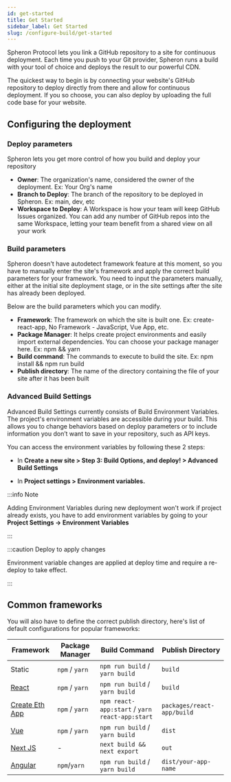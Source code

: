 ```yaml
---
id: get-started
title: Get Started
sidebar_label: Get Started
slug: /configure-build/get-started
---
```


Spheron Protocol lets you link a GitHub repository to a site for continuous deployment. Each time you push to your Git provider, Spheron runs a build with your tool of choice and deploys the result to our powerful CDN.

The quickest way to begin is by connecting your website's GitHub repository to deploy directly from there and allow for continuous deployment. If you so choose, you can also deploy by uploading the full code base for your website.

## Configuring the deployment

### Deploy parameters

Spheron lets you get more control of how you build and deploy your repository

- **Owner**: The organization's name, considered the owner of the deployment. Ex: Your Org's name
- **Branch to Deploy**: The branch of the repository to be deployed in Spheron. Ex: main, dev, etc
- **Workspace to Deploy**: A Workspace is how your team will keep GitHub Issues organized. You can add any number of GitHub repos into the same Workspace, letting your team benefit from a shared view on all your work

### Build parameters

Spheron doesn't have autodetect framework feature at this moment, so you have to manually enter the site's framework and apply the correct build parameters for your framework. You need to input the parameters manually, either at the initial site deployment stage, or in the site settings after the site has already been deployed.

Below are the build parameters which you can modify.

- **Framework**: The framework on which the site is built one. Ex: create-react-app, No Framework - JavaScript, Vue App, etc.
- **Package Manager**: It helps create project environments and easily import external dependencies. You can choose your package manager here. Ex: npm && yarn
- **Build command**: The commands to execute to build the site. Ex: npm install && npm run build
- **Publish directory**: The name of the directory containing the file of your site after it has been built

### Advanced Build Settings

Advanced Build Settings currently consists of Build Environment Variables. The project's environment variables are accessible during your build. This allows you to change behaviors based on deploy parameters or to include information you don’t want to save in your repository, such as API keys.

You can access the environment variables by following these 2 steps:

- In **Create a new site > Step 3: Build Options, and deploy! > Advanced Build Settings**

- In **Project settings > Environment variables.**

:::info Note

Adding Environment Variables during new deployment won't work if project already exists, you have to add environment variables by going to your **Project Settings -> Environment Variables**

:::

:::caution Deploy to apply changes

Environment variable changes are applied at deploy time and require a re-deploy to take effect.

:::

## Common frameworks

You will also have to define the correct publish directory, here's list of default configurations for popular frameworks:

| Framework                                                     | Package Manager | Build Command                                  | Publish Directory          |
| ------------------------------------------------------------- | --------------- | ---------------------------------------------- | -------------------------- |
| Static                                                        | `npm` / `yarn`  | `npm run build` / `yarn build`                 | `build`                    |
| [React](https://reactjs.org/)                                 | `npm` / `yarn`  | `npm run build` / `yarn build`                 | `build`                    |
| [Create Eth App](https://github.com/paulrberg/create-eth-app) | `npm` / `yarn`  | `npm react-app:start` / `yarn react-app:start` | `packages/react-app/build` |
| [Vue](https://vuejs.org/)                                     | `npm` / `yarn`  | `npm run build` / `yarn build`                 | `dist`                     |
| [Next JS](https://nextjs.org/)                                | -               | `next build && next export`                    | `out`                      |
| [Angular](https://angular.io/)                                | `npm`/`yarn`    | `npm run build` / `yarn build`                 | `dist/your-app-name`       |

